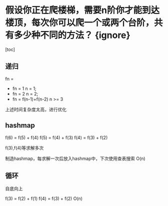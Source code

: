 # 假设你正在爬楼梯，需要n阶你才能到达楼顶，每次你可以爬一个或两个台阶，共有多少种不同的方法？ {ignore}

[toc]

## 递归

fn = 
- fn = 1    n = 1; 
- fn = 2    n = 2;
- fn = f(n-1)+f(n-2)    n >= 3

上述时间复杂度太高，进行优化

## hashmap

f(6) = f(5) + f(4)
f(5) = f(4) + f(3)
f(4) = f(3) + f(2)

f(3),f(4)等求解多次

制造hashmap，每求解一次后放入hashmap中，下次使用查表搜索  O(n)

## 循环

自底向上

f(3) = f(2) + f(1)
f(4) = f(3) + f(2)  O(n)